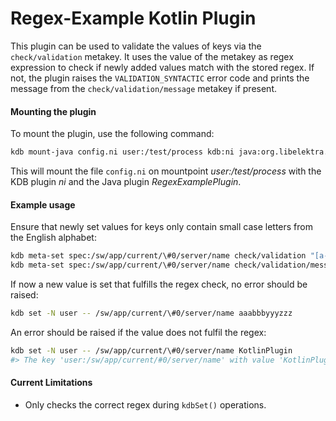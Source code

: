 # Regex-Example Kotlin Plugin

This plugin can be used to validate the values of keys via the `check/validation` metakey.
It uses the value of the metakey as regex expression to check if newly added values match with the stored regex.
If not, the plugin raises the `VALIDATION_SYNTACTIC` error code and prints the message from the `check/validation/message` metakey if present.

#### Mounting the plugin

To mount the plugin, use the following command:

```sh
kdb mount-java config.ni user:/test/process kdb:ni java:org.libelektra.plugin.RegexExamplePlugin
```

This will mount the file `config.ni` on mountpoint _user:/test/process_ with the KDB plugin _ni_ and the Java plugin _RegexExamplePlugin_.

#### Example usage

Ensure that newly set values for keys only contain small case letters from the English alphabet:

```sh
kdb meta-set spec:/sw/app/current/\#0/server/name check/validation "[a-z]*"
kdb meta-set spec:/sw/app/current/\#0/server/name check/validation/message "Server names must consist of lowercase letters only."
```

If now a new value is set that fulfills the regex check, no error should be raised:

```sh
kdb set -N user -- /sw/app/current/\#0/server/name aaabbbyyyzzz
```

An error should be raised if the value does not fulfil the regex:

```sh
kdb set -N user -- /sw/app/current/\#0/server/name KotlinPlugin
#> The key 'user:/sw/app/current/#0/server/name' with value 'KotlinPlugin' does not confirm to its regular expression. Reason: Server names must consist of lowercase letters only.
```

#### Current Limitations

- Only checks the correct regex during `kdbSet()` operations.
